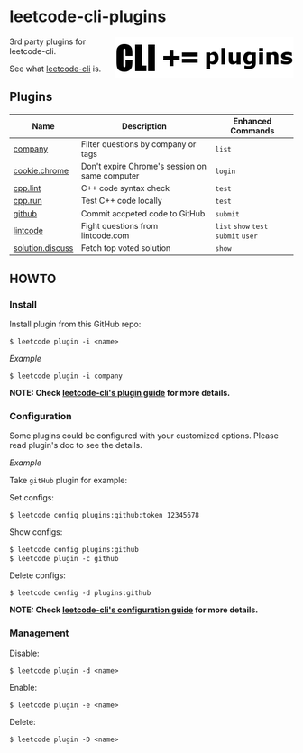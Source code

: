 # leetcode-cli-plugins

<img src="docs/logo.png" align="right">

3rd party plugins for leetcode-cli.

See what [leetcode-cli](https://github.com/skygragon/leetcode-cli) is.

## Plugins

|Name|Description|Enhanced Commands|
|----|-----------|-----------------|
|[company](/docs/company.md)|Filter questions by company or tags|`list`|
|[cookie.chrome](/docs/cookie.chrome.md)|Don't expire Chrome's session on same computer|`login`|
|[cpp.lint](/docs/cpp.lint.md)|C++ code syntax check|`test`|
|[cpp.run](/docs/cpp.run.md)|Test C++ code locally|`test`|
|[github](/docs/github.md)|Commit accpeted code to GitHub|`submit`|
|[lintcode](/docs/lintcode.md)|Fight questions from lintcode.com|`list` `show` `test` `submit` `user`|
|[solution.discuss](/docs/solution.discuss.md)|Fetch top voted solution|`show`|

## HOWTO

### Install

Install plugin from this GitHub repo:

    $ leetcode plugin -i <name>
    
*Example*

    $ leetcode plugin -i company

**NOTE: Check [leetcode-cli's plugin guide](https://skygragon.github.io/leetcode-cli/commands#plugin) for more details.**

### Configuration

Some plugins could be configured with your customized options. Please read plugin's doc to see the details.

*Example*

Take `gitHub` plugin for example:

Set configs:

	$ leetcode config plugins:github:token 12345678

Show configs:

	$ leetcode config plugins:github
	$ leetcode plugin -c github

Delete configs:

	$ leetcode config -d plugins:github

**NOTE: Check [leetcode-cli's configuration guide](https://skygragon.github.io/leetcode-cli/advanced#configuration) for more details.**

### Management

Disable:

	$ leetcode plugin -d <name>

Enable:

	$ leetcode plugin -e <name>

Delete:

	$ leetcode plugin -D <name>
